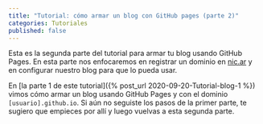 ```yaml
---
title: "Tutorial: cómo armar un blog con GitHub pages (parte 2)"
categories: Tutoriales
published: false
---
```


Esta es la segunda parte del tutorial para armar tu blog usando GitHub Pages. En esta parte nos enfocaremos en registrar un dominio en [nic.ar](https://nic.ar) y en configurar nuestro blog para que lo pueda usar.

En [la parte 1 de este tutorial]({% post_url 2020-09-20-Tutorial-blog-1 %}) vimos cómo armar un blog usando GitHub Pages y con el dominio `[usuario].github.io`. Si aún no seguiste los pasos de la primer parte, te sugiero que empieces por allí y luego vuelvas a esta segunda parte.